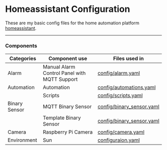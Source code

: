 # Homeassistant Configuration
These are my basic config files for the home automation platform [homeassistant][ha-link].

---

### Components
|Categories|Component use|Files used in|
|----------|-------------|-------------|
|Alarm|Manual Alarm Control Panel with MQTT Support|[config/alarm.yaml](blob/master/config/alarm.yaml)|
|Automation|Automation|[config/automations.yaml](blob/master/config/automations.yaml)|
||Scripts|[config/scripts.yaml](blob/master/config/scripts.yaml)|
|Binary Sensor|MQTT Binary Sensor|[config/binary_sensor.yaml](blob/master/config/binary_sensor.yaml)|
||Template Binary Sensor|[config/binary_sensor.yaml](blob/master/config/binary_sensor.yaml)|
|Camera|Raspberry Pi Camera|[config/camera.yaml](blob/master/config/camera.yaml)
|Environment|Sun|[configuraion.yaml](blob/master/configuration.yaml)|




[ha-link]: https://home-assistant.io
